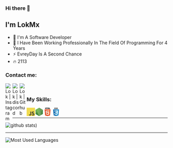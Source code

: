 ### Hi there 👋

## I'm LokMx
- 🚀 I'm A Software Developer
- 🌱 I Have Been Working Professionally In The Field Of Programming For 4 Years
- ⚡ EvreyDay Is A Second Chance
- 🔥 2113


### Contact me:

[<img align="left" alt="Lok | Instagram" width="22px" src="https://cdn.jsdelivr.net/npm/simple-icons@v3/icons/instagram.svg" />][instagram]
[<img align="left" alt="Lok | discord" width="22px" src="https://cdn.jsdelivr.net/npm/simple-icons@v3/icons/discord.svg" />][discord]
[<img align="left" alt="Lok | Github" width="22px" src="https://cdn.jsdelivr.net/npm/simple-icons@v3/icons/github.svg" />][github]

<br />

### My Skills:

[<img align="left" alt="JavaScript" title="JavaScript" width="26px" src="https://raw.githubusercontent.com/github/explore/80688e429a7d4ef2fca1e82350fe8e3517d3494d/topics/javascript/javascript.png" />][github]
[<img align="left" alt="Node.js" title="Node.js" width="26px" src="https://raw.githubusercontent.com/github/explore/80688e429a7d4ef2fca1e82350fe8e3517d3494d/topics/nodejs/nodejs.png" />][github]
[<img align="left" alt="HTML" title="HTML" width="26px" src="https://raw.githubusercontent.com/github/explore/80688e429a7d4ef2fca1e82350fe8e3517d3494d/topics/html/html.png" />][github]
[<img align="left" alt="CSS" title="CSS" width="26px" src="https://raw.githubusercontent.com/github/explore/80688e429a7d4ef2fca1e82350fe8e3517d3494d/topics/css/css.png" />][github]

<br />

---

![github stats](https://github-readme-stats.vercel.app/api?username=LokMx&show_icons=true&theme=radical))

---

![Most Used Languages](https://github-readme-stats.vercel.app/api/top-langs/?username=LokMx&layout=compact&theme=radical)

    
[github]: https://github.com/matmaz1382
[Instagram]: https://www.instagram.com/mat_.xp/
[discord]: https://discord.gg/22ArRhw8JQ
